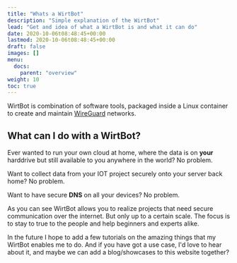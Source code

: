 ```yaml
---
title: "Whats a WirtBot"
description: "Simple explanation of the WirtBot"
lead: "Get and idea of what a WirtBot is and what it can do"
date: 2020-10-06t08:48:45+00:00
lastmod: 2020-10-06t08:48:45+00:00
draft: false
images: []
menu:
  docs:
    parent: "overview"
weight: 10
toc: true
---
```


WirtBot is combination of software tools, packaged inside a Linux container to create and maintain [WireGuard](https://www.wireguard.com/) networks.

## What can I do with a WirtBot?

Ever wanted to run your own cloud at home, where the data is on **your** harddrive but still available to you anywhere in the world?
No problem.

Want to collect data from your IOT project securely onto your server back home?
No problem.

Want to have secure **DNS** on all your devices?
No problem.

As you can see WirtBot allows you to realize projects that need secure communication over the internet.
But only up to a certain scale. The focus is to stay to true to the people and help beginners and experts alike.

In the future I hope to add a few tutorials on the amazing things that my WirtBot enables me to do.
And if you have got a use case, I'd love to hear about it, and maybe we can add a blog/showcases to this website together?
